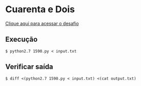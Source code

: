 # Cuarenta e Dois
[Clique aqui para acessar o desafio](https://www.urionlinejudge.com.br/judge/pt/problems/view/1590)

## Execução
```
$ python2.7 1590.py < input.txt
```

## Verificar saída
```
$ diff <(python2.7 1590.py < input.txt) <(cat output.txt)
```